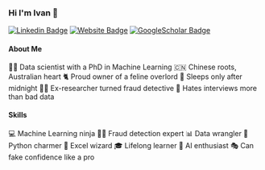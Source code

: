 ### Hi I'm Ivan 👋


[![Linkedin Badge](https://img.shields.io/badge/-ivan-blue?style=flat&logo=Linkedin&logoColor=white&link=https://www.linkedin.com/in/ivivan/)](https://www.linkedin.com/in/ivivan/)
[![Website Badge](https://img.shields.io/badge/-ivivan.com-47CCCC?style=flat&logo=Google-Chrome&logoColor=white&link=https://www.ivivan.com)](https://www.ivivan.com)
[![GoogleScholar Badge](https://img.shields.io/badge/-ivivan-c14438?style=flat&logo=GoogleScholar&logoColor=white&link=https://scholar.google.com/citations?user=EPj8lf8AAAAJ&hl=en)](https://scholar.google.com/citations?user=EPj8lf8AAAAJ&hl=en)
<!-- [![Twitter Badge](https://img.shields.io/badge/-@ivivan-1ca0f1?style=flat&labelColor=1ca0f1&logo=twitter&logoColor=white&link=https://twitter.com/ivivan)](https://twitter.com/ivivan) -->
<!-- [![Instagram Badge](https://img.shields.io/badge/-@ivivan-purple?style=flat&logo=instagram&logoColor=white&link=https://instagram.com/ivivan/)](https://instagram.com/ivivan)
 -->

#### About Me

👨‍🔬 Data scientist with a PhD in Machine Learning
🇨🇳 Chinese roots, Australian heart
🐈 Proud owner of a feline overlord
🌃 Sleeps only after midnight
🦸‍♂️ Ex-researcher turned fraud detective
🤬 Hates interviews more than bad data

#### Skills

💻 Machine Learning ninja
🕵️‍♂️ Fraud detection expert
📊 Data wrangler
🐍 Python charmer
🧮 Excel wizard
🎓 Lifelong learner
🤖 AI enthusiast
🎭 Can fake confidence like a pro
